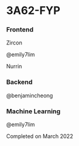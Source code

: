 # 3A62-FYP

### Frontend
Zircon

@emily7lim

Nurrin

### Backend
@benjamincheong

### Machine Learning
@emily7lim


Completed on March 2022
